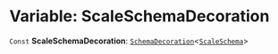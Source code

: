 # Variable: ScaleSchemaDecoration

`Const` **ScaleSchemaDecoration**: [`SchemaDecoration`](/auto-docs/utils/interfaces/SchemaDecoration-1.md)<[`ScaleSchema`](/auto-docs/utils/interfaces/ScaleSchema.md)>
